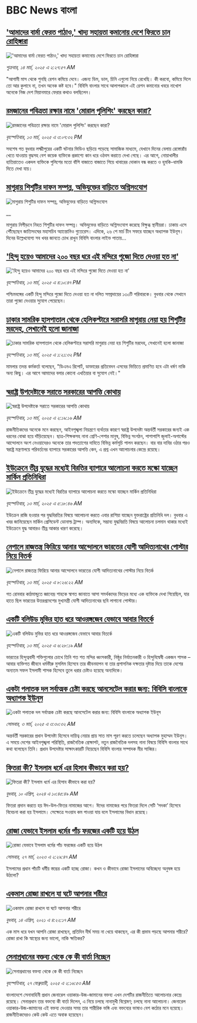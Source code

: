 # BBC News বাংলা## ['আমাদের বার্মা ফেরত পাঠাও,' খাদ্য সহায়তা কমানোয় দেশে ফিরতে চান রোহিঙ্গারা](https://www.bbc.com/bengali/articles/c4g0wkd3rkvo?at_campaign=githubrss)!['আমাদের বার্মা ফেরত পাঠাও,' খাদ্য সহায়তা কমানোয় দেশে ফিরতে চান রোহিঙ্গারা](https://ichef.bbci.co.uk/ace/standard/240/cpsprodpb/0b68/live/5e4d9040-005f-11f0-8324-372e51496026.jpg)_শুক্রবার, ১৪ মার্চ, ২০২৫ এ ২:২৭:৫৭ AM_"আগামী মাস থেকে শুনছি রেশন কমিয়ে দেবে। এজন্য ডিম, ডাল, চিনি এগুলো নিয়ে রেখেছি। কী করবো, কমিয়ে দিলে তো আর কুলাবে না, তখন অনেক কষ্ট হবে।"
বিবিসি বাংলার সাথে আলাপকালে এই রেশন কমানোর খবরে নাখোশ অনেকে নিজ দেশ মিয়ানমারে ফেরার কথাও বলছিলেন।## [রমজানের পবিত্রতা রক্ষার নামে 'মোরাল পুলিশিং' করছেন কারা?](https://www.bbc.com/bengali/articles/cx20yd5d1g3o?at_campaign=githubrss)![রমজানের পবিত্রতা রক্ষার নামে 'মোরাল পুলিশিং' করছেন কারা?](https://ichef.bbci.co.uk/ace/standard/240/cpsprodpb/d934/live/537712a0-000e-11f0-8c3d-b7dcc7510cb1.jpg)_বৃহস্পতিবার, ১৩ মার্চ, ২০২৫ এ ৩:০৭:৩২ PM_সবশেষ গত বুধবার লক্ষ্মীপুরের একটি ঘটনার ভিডিও ছড়িয়ে পড়েছে  সামাজিক মাধ্যমে,  যেখানে দিনের বেলায় রেস্তোরাঁয় খেতে যাওয়ায় বৃদ্ধসহ বেশ কয়েক ব্যক্তিকে প্রকাশ্যে কান ধরে ওঠবস করাতে দেখা গেছে। এর আগে, নোয়াখালীর হাতিয়াতেও একদল ব্যক্তিকে পুলিশের মতো বাঁশি বাজাতে বাজাতে গিয়ে খাবারের দোকান বন্ধ করতে ও হুমকি-ধামকি দিতে দেখা যায়।## [মাগুরায় শিশুটির দাফন সম্পন্ন, অভিযুক্তের বাড়িতে অগ্নিসংযোগ](https://www.bbc.co.uk/bengali/live/c5yx20rrk5xt?at_campaign=githubrss)![মাগুরায় শিশুটির দাফন সম্পন্ন, অভিযুক্তের বাড়িতে অগ্নিসংযোগ](https://ichef.bbci.co.uk/ace/standard/240/cpsprodpb/207a/live/ccb11540-0026-11f0-8c3d-b7dcc7510cb1.png)__মাগুরায় নিপীড়নে নিহত শিশুটির দাফন সম্পন্ন। অভিযুক্তের বাড়িতে অগ্নিসংযোগ করেছে বিক্ষুব্ধ স্থানীয়রা। ঢাকায় এসে পৌঁছেছেন জাতিসংঘের মহাসচিব অ্যান্তোনিও গুতেরেস। এদিকে, ২৬ শে মার্চ চীন সফরে যাচ্ছেন অধ্যাপক ইউনূস। দিনের উল্লেখযোগ্য সব খবর জানতে চোখ রাখুন বিবিসি বাংলার লাইভ পাতায়...## ['হিন্দু হয়েও আমাদের ২০০ বছর ধরে এই মন্দিরে পুজো দিতে দেওয়া হত না'](https://www.bbc.com/bengali/articles/c3378mm5mm0o?at_campaign=githubrss)!['হিন্দু হয়েও আমাদের ২০০ বছর ধরে এই মন্দিরে পুজো দিতে দেওয়া হত না'](https://ichef.bbci.co.uk/ace/standard/240/cpsprodpb/7591/live/0304dab0-000d-11f0-8c3d-b7dcc7510cb1.jpg)_বৃহস্পতিবার, ১৩ মার্চ, ২০২৫ এ ৪:১০:৪৭ PM_পশ্চিমবঙ্গের একটি হিন্দু মন্দিরে পুজো দিতে দেওয়া হত না দলিত সম্প্রদায়ের ১৩০টি পরিবারকে। বুধবার থেকে সেখানে তারা পুজো দেওয়ার সুযোগ পেয়েছেন।## [ঢাকার সামরিক হাসপাতাল থেকে হেলিকপ্টারে সরাসরি মাগুরায় নেয়া হয় শিশুটির মরদেহ, সেখানেই হলো জানাজা](https://www.bbc.com/bengali/articles/cqjd2w8ez4lo?at_campaign=githubrss)![ঢাকার সামরিক হাসপাতাল থেকে হেলিকপ্টারে সরাসরি মাগুরায় নেয়া হয় শিশুটির মরদেহ, সেখানেই হলো জানাজা](https://ichef.bbci.co.uk/ace/standard/240/cpsprodpb/8cbd/live/848db760-0002-11f0-b50e-9d086302645f.jpg)_বৃহস্পতিবার, ১৩ মার্চ, ২০২৫ এ ১:২১:৩২ PM_মামলার তদন্ত কর্মকর্তা বলেছেন, "ডিএনএ রিপোর্ট, ডাক্তারের প্রতিবেদন এসবের ভিত্তিতে প্রমাণিত হবে এটা ধর্ষণ নাকি অন্য কিছু। এর আগে আমাদের বলার কোনো এখতিয়ার বা সুযোগ নেই।"## [স্বরাষ্ট্র উপদেষ্টাকে সরাতে সরকারের আপত্তি কোথায়](https://www.bbc.com/bengali/articles/cx2rgyj8731o?at_campaign=githubrss)![স্বরাষ্ট্র উপদেষ্টাকে সরাতে সরকারের আপত্তি কোথায়](https://ichef.bbci.co.uk/ace/standard/240/cpsprodpb/7f62/live/dfc7ae80-ff65-11ef-9c50-1fc1966647c9.jpg)_বৃহস্পতিবার, ১৩ মার্চ, ২০২৫ এ ২:১৯:১৬ AM_রাজনীতিকদের অনেকে মনে করছেন, আইনশৃঙ্খলা নিয়ন্ত্রণে ব্যর্থতার কারণে স্বরাষ্ট্র উপদেষ্টা অন্তর্বর্তী সরকারের জন্যই এক ধরনের বোঝা হয়ে দাঁড়িয়েছেন। ছাত্র-শিক্ষকসহ নানা শ্রেণি-পেশার মানুষ, বিভিন্ন সংগঠন, পাশাপাশি জুলাই-অগাস্টের আন্দোলনে অংশ নেওয়াদেরও অনেকে তার পদত্যাগের দাবিতে বিভিন্ন কর্মসূচি পালন করছেন। বার বার দাবির ওঠার পরও স্বরাষ্ট্র মন্ত্রণালয়ে পরিবর্তনের ব্যাপারে সরকারের আপত্তি কেন, এ প্রশ্ন এখন আলোচনার কেন্দ্রে রয়েছে।## [ইউক্রেনে তীব্র যুদ্ধের মধ্যেই বিরতির ব্যাপারে আলোচনা করতে মস্কো যাচ্ছেন মার্কিন প্রতিনিধিরা](https://www.bbc.com/bengali/articles/c3rn1p8zgedo?at_campaign=githubrss)![ইউক্রেনে তীব্র যুদ্ধের মধ্যেই বিরতির ব্যাপারে আলোচনা করতে মস্কো যাচ্ছেন মার্কিন প্রতিনিধিরা](https://ichef.bbci.co.uk/ace/standard/240/cpsprodpb/ab1c/live/d0e6a710-ffc2-11ef-8c3d-b7dcc7510cb1.jpg)_বৃহস্পতিবার, ১৩ মার্চ, ২০২৫ এ ৫:১৮:৪৬ AM_ইউক্রেন রাজি হওয়ার পর যুদ্ধবিরতির বিষয়ে আলোচনা করতে এবার রাশিয়া যাচ্ছেন যুক্তরাষ্ট্রের প্রতিনিধি দল। বুধবার এ খবর জানিয়েছেন মার্কিন প্রেসিডেন্ট ডোনাল্ড ট্রাম্প। অন্যদিকে, সম্ভাব্য যুদ্ধবিরতি বিষয়ে আলোচনা চলমান থাকার মধ্যেই ইউক্রেনে যুদ্ধ আবারও তীব্র আকার ধারণ করেছে।## [নেপালে রাজতন্ত্র ফিরিয়ে আনার আন্দোলনে ভারতের যোগী আদিত্যনাথের পোস্টার নিয়ে বিতর্ক](https://www.bbc.com/bengali/articles/czdngz21600o?at_campaign=githubrss)![নেপালে রাজতন্ত্র ফিরিয়ে আনার আন্দোলনে ভারতের যোগী আদিত্যনাথের পোস্টার নিয়ে বিতর্ক](https://ichef.bbci.co.uk/ace/standard/240/cpsprodpb/c51b/live/2baf1be0-ff1f-11ef-b50e-9d086302645f.jpg)_বৃহস্পতিবার, ১৩ মার্চ, ২০২৫ এ ৮:২৬:২২ AM_গত রোববার কাঠমান্ডুতে জ্ঞানেন্দ্র শাহকে স্বাগত জানাতে আসা সমর্থকদের ভিড়ের মধ্যে এক ব্যক্তিকে দেখা গিয়েছিল, যার হাতে ছিল ভারতের উত্তরপ্রদেশের মুখ্যমন্ত্রী যোগী আদিত্যনাথের ছবি লাগানো পোস্টার।## [একটি বলিউড মুভির হাত ধরে আওরঙ্গজেব যেভাবে আবার বিতর্কে](https://www.bbc.com/bengali/articles/c3d8nggdn98o?at_campaign=githubrss)![একটি বলিউড মুভির হাত ধরে আওরঙ্গজেব যেভাবে আবার বিতর্কে](https://ichef.bbci.co.uk/ace/standard/240/cpsprodpb/9a57/live/f1842750-fde6-11ef-a8b1-950887ddc6e5.png)_বৃহস্পতিবার, ১৩ মার্চ, ২০২৫ এ ৬:২৮:১৯ AM_ভারতের হিন্দুত্ববাদী শক্তিগুলোর চোখে তিনি শত শত মন্দির ধ্বংসকারী, নিষ্ঠুর নির্যাতনকারী ও হিন্দুবিদ্বেষী একজন শাসক – আবার ব্যক্তিগত জীবনে ধর্মভীরু মুসলিম হিসেবে তার জীবনযাপন বা তার প্রশাসনিক দক্ষতার দৃষ্টান্ত দিয়ে তাকে দেশের অন্যতম সফল ইসলামী শাসক হিসেবে তুলে ধরার চেষ্টাও হয়েছে অন্যদিকে।## [একটা পলাতক দল সর্বাত্মক চেষ্টা করছে আনসেটেল করার জন্য:  বিবিসি বাংলাকে অধ্যাপক ইউনূস ](https://www.bbc.com/bengali/articles/cn4yy9gr8dlo?at_campaign=githubrss)![একটা পলাতক দল সর্বাত্মক চেষ্টা করছে আনসেটেল করার জন্য:  বিবিসি বাংলাকে অধ্যাপক ইউনূস ](https://ichef.bbci.co.uk/ace/standard/240/cpsprodpb/62c1/live/00c95a20-f5bb-11ef-896e-d7e7fb1719a4.jpg)_সোমবার, ৩ মার্চ, ২০২৫ এ ৩:৩০:৩২ AM_অন্তর্বর্তী সরকারের প্রধান উপদেষ্টা হিসেবে দায়িত্ব নেয়ার প্রায় সাত মাস পূরণ করতে চলেছেন অধ্যাপক মুহাম্মদ ইউনূস। এ সময়ে দেশের আইনশৃঙ্খলা পরিস্থিতি, রাজনৈতিক প্রেক্ষাপট, নতুন রাজনৈতিক দলসহ নানা বিষয়ে বিবিসি বাংলার সাথে কথা বলেছেন তিনি। প্রধান উপদেষ্টার সাক্ষাৎকারটি নিয়েছেন বিবিসি বাংলার সম্পাদক মীর সাব্বির।## [ফিতরা কী? ইসলাম ধর্মে এর হিসাব কীভাবে করা হয়?](https://www.bbc.com/bengali/articles/cglvy6z66v7o?at_campaign=githubrss)![ফিতরা কী? ইসলাম ধর্মে এর হিসাব কীভাবে করা হয়?](https://ichef.bbci.co.uk/ace/standard/240/cpsprodpb/f80f/live/ed98d290-f71a-11ee-af97-c31fb967c02d.jpg)_বুধবার, ১০ এপ্রিল, ২০২৪ এ ১০:৪৫:৪৯ AM_ফিতরা প্রদান করতে হয় ঈদ-উল-ফিতর নামাজের আগে। ঈদের নামাজের পরে ফিতরা দিলে সেটি ‘সদকা’ হিসেবে বিবেচনা করা হয় ইসলামে। সেক্ষেত্রে সওয়াব কম পাওয়া যায় বলে ইসলামের বিধান রয়েছে।## [রোজা যেভাবে ইসলাম ধর্মের পাঁচ ফরজের একটি হয়ে উঠল](https://www.bbc.com/bengali/articles/c3g54741n7xo?at_campaign=githubrss)![রোজা যেভাবে ইসলাম ধর্মের পাঁচ ফরজের একটি হয়ে উঠল](https://ichef.bbci.co.uk/ace/standard/240/cpsprodpb/4189/live/d60d8e90-cbe7-11ed-b78d-cd916892f770.jpg)_সোমবার, ২৭ মার্চ, ২০২৩ এ ২:২৯:৪৭ AM_ইসলামের প্রধান পাঁচটি ধর্মীয় স্তম্ভের একটি হচ্ছে রোজা। কখন ও কীভাবে রোজা ইসলামের অবিচ্ছেদ্য অনুষঙ্গ হয়ে উঠলো?## [একমাস রোজা রাখলে যা ঘটে আপনার শরীরে](https://www.bbc.com/bengali/news-44111398?at_campaign=githubrss)![একমাস রোজা রাখলে যা ঘটে আপনার শরীরে](https://ichef.bbci.co.uk/ace/standard/240/cpsprodpb/CA0A/production/_106822715_gettyimages-541284296.jpg)_বুধবার, ১৪ এপ্রিল, ২০২১ এ ৪:২২:১৭ AM_এক মাস ধরে যখন আপনি রোজা রাখছেন, প্রতিদিন দীর্ঘ সময় না খেয়ে থাকছেন, এর কী প্রভাব পড়ছে আপনার শরীরে? রোজা রাখা কি স্বাস্থ্যের জন্য ভালো, নাকি ক্ষতিকর?## [সেনাপ্রধানের বক্তব্য থেকে কে কী বার্তা নিচ্ছেন](https://www.bbc.com/bengali/articles/cx2rmvxz2d8o?at_campaign=githubrss)![সেনাপ্রধানের বক্তব্য থেকে কে কী বার্তা নিচ্ছেন](https://ichef.bbci.co.uk/ace/standard/240/cpsprodpb/86f9/live/ca3a6c50-f467-11ef-aeb3-bb556fdec0fe.png)_বৃহস্পতিবার, ২৭ ফেব্রুয়ারী, ২০২৫ এ ২:১৬:৫৩ AM_বাংলাদেশে সেনাবাহিনী প্রধান জেনারেল ওয়াকার-উজ-জামানের বক্তব্য এখন দেশটির রাজনীতিতে আলোচনার কেন্দ্রে রয়েছে। সেনাপ্রধান তার বক্তব্যে কী বার্তা দিলেন, এ নিয়ে চলছে নানামুখী বিশ্লেষণ; চলছে নানা আলোচনা। জেনারেল ওয়াকার-উজ-জামানের এই বক্তব্য দেওয়ার সময় তার শারীরিক ভঙ্গি এবং বক্তব্যের ভাষাও বেশ কঠোর মনে হয়েছে। রাজনীতিকদেরও কেউ কেউ এতে  অবাক হয়েছেন।